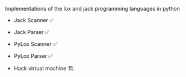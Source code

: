 Implementations of the lox and jack programming languages in python


- Jack Scanner ✅
- Jack Parser ✅
- PyLox Scanner ✅
- PyLox Parser ✅



- Hack virtual machine 🏗️